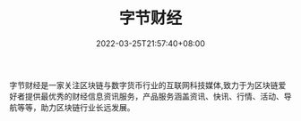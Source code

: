 ﻿---
weight: 
title: "字节财经"
description: "字节财经是一家关注区块链与数字货币行业的互联网科技媒体,致力于为区块链爱好者提供最优秀的财经信息资讯服务，产品服务涵盖资讯、快讯、行情、活动、导航等等，助力区块链行业长..."
date: 2022-03-25T21:57:40+08:00
lastmod: 2022-03-25T16:45:40+08:00
draft: false
authors: ["Metabd"]
featuredImage: "zijiecaijing.jpg"
link: ""
tags: ["元宇宙资讯","字节财经"]
categories: ["navigation"]
navigation: ["元宇宙资讯"]
lightgallery: true
toc: true
pinned: false
recommend: false
recommend1: false
---
字节财经是一家关注区块链与数字货币行业的互联网科技媒体,致力于为区块链爱好者提供最优秀的财经信息资讯服务，产品服务涵盖资讯、快讯、行情、活动、导航等等，助力区块链行业长远发展。
